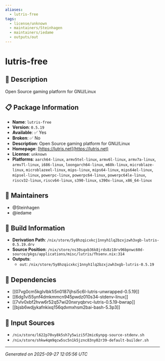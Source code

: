 ```yaml
---
aliases:
  - lutris-free
tags:
  - license/unknown
  - maintainers/Steinhagen
  - maintainers/iedame
  - outputs/out
---
```


# lutris-free

## 📝 Description

Open Source gaming platform for GNU/Linux

## 📋 Package Information

- **Name**: `lutris-free`
- **Version**: `0.5.19`
- **Available**: ✅ Yes
- **Broken**: ✅ No
- **Description**: Open Source gaming platform for GNU/Linux
- **Homepage**: [https://lutris.net](https://lutris.net)
- **License**: `unknown`
- **Platforms**: `aarch64-linux`, `armv5tel-linux`, `armv6l-linux`, `armv7a-linux`, `armv7l-linux`, `i686-linux`, `loongarch64-linux`, `m68k-linux`, `microblaze-linux`, `microblazeel-linux`, `mips-linux`, `mips64-linux`, `mips64el-linux`, `mipsel-linux`, `powerpc-linux`, `powerpc64-linux`, `powerpc64le-linux`, `riscv32-linux`, `riscv64-linux`, `s390-linux`, `s390x-linux`, `x86_64-linux`
## 👥 Maintainers

- @Steinhagen
- @iedame


## 🔧 Build Information

- **Derivation Path**: `/nix/store/5y8hzqicxkcj1nnyh1lq2bzxjzwh3xgb-lutris-0.5.19.drv`
- **Source Position**: `/nix/store/ns30sqxb36k8jrds8z18rv96bpnwc60d-source/pkgs/applications/misc/lutris/fhsenv.nix:314`
- **Outputs**:
  - `out`:  `/nix/store/5y8hzqicxkcj1nnyh1lq2bzxjzwh3xgb-lutris-0.5.19`

## 🔗 Dependencies

- [[07vg0cm5kglvlbk1i5n0187ijhsi5c6l-lutris-unwrapped-0.5.19]]
- [[6dg1vi55ynf4dmkmmcn945pwdz010s34-stdenv-linux]]
- [[7vlv0xbf2hvw6r52q57wi20nxryqbrvc-lutris-0.5.19-bwrap]]
- [[bjsb6wdjykafnkixq156qdvmxhsm2bai-bash-5.3p3]]

## 📁 Input Sources

- `/nix/store/l622p70vy8k5sh7y5wizi5f2mic6ynpg-source-stdenv.sh`
- `/nix/store/shkw4qm9qcw5sc5n1k5jznc83ny02r39-default-builder.sh`

---
*Generated on 2025-09-27 12:05:56 UTC*
